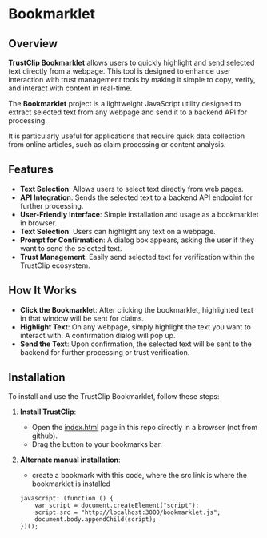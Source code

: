 # Bookmarklet

## Overview

**TrustClip Bookmarklet** allows users to quickly highlight and send selected text directly from a webpage. This tool is designed to enhance user interaction with trust management tools by making it simple to copy, verify, and interact with content in real-time.

The **Bookmarklet** project is a lightweight JavaScript utility designed to extract selected text from any webpage and send it to a backend API for processing.

It is particularly useful for applications that require quick data collection from online articles, such as claim processing or content analysis.

## Features

-   **Text Selection**: Allows users to select text directly from web pages.
-   **API Integration**: Sends the selected text to a backend API endpoint for further processing.
-   **User-Friendly Interface**: Simple installation and usage as a bookmarklet in browser.
-   **Text Selection**: Users can highlight any text on a webpage.
-   **Prompt for Confirmation**: A dialog box appears, asking the user if they want to send the selected text.
-   **Trust Management**: Easily send selected text for verification within the TrustClip ecosystem.

## How It Works

-   **Click the Bookmarklet**: After clicking the bookmarklet, highlighted text in that window will be sent for claims.
-   **Highlight Text**: On any webpage, simply highlight the text you want to interact with.  A confirmation dialog will pop up.
-   **Send the Text**: Upon confirmation, the selected text will be sent to the backend for further processing or trust verification.

## Installation

To install and use the TrustClip Bookmarklet, follow these steps:

1. **Install TrustClip**:

    - Open the [index.html](./index.html) page in this repo directly in a browser (not from github).
    - Drag the button to your bookmarks bar.

2. **Alternate manual installation**:

    - create a bookmark with this code, where the src link is where the bookmarklet is installed 

    ```
    javascript: (function () {
        var script = document.createElement("script");
        script.src = "http://localhost:3000/bookmarklet.js";
        document.body.appendChild(script);
    })();
    ```
